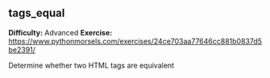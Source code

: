 ## tags_equal
**Difficulty:** Advanced
**Exercise:** https://www.pythonmorsels.com/exercises/24ce703aa77646cc881b0837d5be2391/

Determine whether two HTML tags are equivalent
    